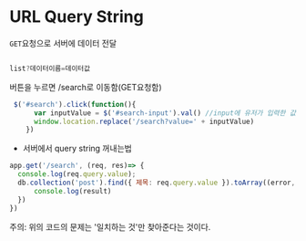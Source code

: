 # URL Query String


```GET```요청으로 서버에 데이터 전달

```js

list?데이터이름=데이터값 
```

버튼을 누르면 /search로 이동함(GET요청함)

```js
 $('#search').click(function(){
      var inputValue = $('#search-input').val() //input에 유저가 입력한 값 
      window.location.replace('/search?value=' + inputValue)
    })
```



- 서버에서 query string 꺼내는법

```js
app.get('/search', (req, res)=> {
  console.log(req.query.value);
  db.collection('post').find({ 제목: req.query.value }).toArray((error, result)=> {
      console.log(result)
  })
})
```

주의: 위의 코드의 문제는 '일치하는 것'만 찾아준다는 것이다. 

